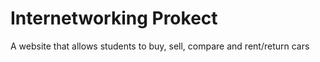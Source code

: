# Internetworking Prokect
A website that allows students to buy, sell, compare and rent/return cars
